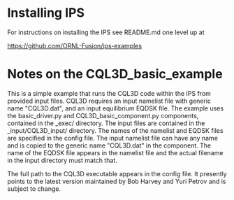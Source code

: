 # Installing IPS
For instructions on installing the IPS see README.md one level up at

https://github.com/ORNL-Fusion/ips-examples 


# Notes on the CQL3D_basic_example
This is a simple example that runs the CQL3D code within the IPS from provided input 
files.  CQL3D requires an input namelist file with generic name "CQL3D.dat", and an
input equilibrium EQDSK file.  The example uses the basic_driver.py and 
CQL3D_basic_component.py components, contained in the _exec/ directory.  The input files
are contained in the _input/CQL3D_input/ directory.  The names of the namelist and EQDSK 
files are specified in the config file.  The input namelist file can have any name and is 
copied to the generic name "CQL3D.dat" in the component.  The name of the EQDSK file 
appears in the namelist file and the actual filename in the input directory must match that.

The full path to the CQL3D executable appears in the config file.  It presently points
to the latest version maintained by Bob Harvey and Yuri Petrov and is subject to change.